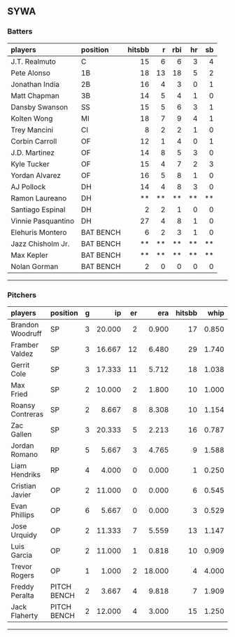 ## SYWA

### Batters

 
|players            |position  | hitsbb|  r| rbi| hr| sb| 
|:------------------|:---------|------:|--:|---:|--:|--:| 
|J.T. Realmuto      |C         |     15|  6|   6|  3|  4| 
|Pete Alonso        |1B        |     18| 13|  18|  5|  2| 
|Jonathan India     |2B        |     16|  4|   3|  0|  1| 
|Matt Chapman       |3B        |     14|  5|   4|  1|  0| 
|Dansby Swanson     |SS        |     15|  5|   6|  3|  1| 
|Kolten Wong        |MI        |     18|  7|   9|  4|  1| 
|Trey Mancini       |CI        |      8|  2|   2|  1|  0| 
|Corbin Carroll     |OF        |     12|  1|   4|  0|  1| 
|J.D. Martinez      |OF        |     14|  8|   5|  3|  0| 
|Kyle Tucker        |OF        |     15|  4|   7|  2|  3| 
|Yordan Alvarez     |OF        |     16|  5|   8|  1|  0| 
|AJ Pollock         |DH        |     14|  4|   8|  3|  0| 
|Ramon Laureano     |DH        |     **| **|  **| **| **| 
|Santiago Espinal   |DH        |      2|  2|   1|  0|  0| 
|Vinnie Pasquantino |DH        |     27|  4|   8|  1|  0| 
|Elehuris Montero   |BAT BENCH |      6|  2|   3|  1|  0| 
|Jazz Chisholm Jr.  |BAT BENCH |     **| **|  **| **| **| 
|Max Kepler         |BAT BENCH |     **| **|  **| **| **| 
|Nolan Gorman       |BAT BENCH |      2|  0|   0|  0|  0| 


* * *

### Pitchers

 
|players          |position    |  g|     ip| er|    era| hitsbb|  whip| so|  w| sv| 
|:----------------|:-----------|--:|------:|--:|------:|------:|-----:|--:|--:|--:| 
|Brandon Woodruff |SP          |  3| 20.000|  2|  0.900|     17| 0.850| 31|  3|  0| 
|Framber Valdez   |SP          |  3| 16.667| 12|  6.480|     29| 1.740| 15|  1|  0| 
|Gerrit Cole      |SP          |  3| 17.333| 11|  5.712|     18| 1.038| 20|  2|  0| 
|Max Fried        |SP          |  2| 10.000|  2|  1.800|     10| 1.000| 11|  1|  0| 
|Roansy Contreras |SP          |  2|  8.667|  8|  8.308|     10| 1.154| 12|  0|  0| 
|Zac Gallen       |SP          |  3| 20.333|  5|  2.213|     16| 0.787| 23|  0|  0| 
|Jordan Romano    |RP          |  5|  5.667|  3|  4.765|      9| 1.588|  6|  0|  2| 
|Liam Hendriks    |RP          |  4|  4.000|  0|  0.000|      1| 0.250|  6|  1|  2| 
|Cristian Javier  |OP          |  2| 11.000|  0|  0.000|      6| 0.545| 14|  1|  0| 
|Evan Phillips    |OP          |  6|  5.667|  0|  0.000|      3| 0.529| 10|  0|  0| 
|Jose Urquidy     |OP          |  2| 11.333|  7|  5.559|     13| 1.147| 12|  0|  0| 
|Luis Garcia      |OP          |  2| 11.000|  1|  0.818|     10| 0.909| 10|  2|  0| 
|Trevor Rogers    |OP          |  1|  1.000|  2| 18.000|      4| 4.000|  1|  0|  0| 
|Freddy Peralta   |PITCH BENCH |  2|  3.667|  4|  9.818|      7| 1.909|  6|  0|  0| 
|Jack Flaherty    |PITCH BENCH |  2| 12.000|  4|  3.000|     15| 1.250| 15|  2|  0| 


* * *


